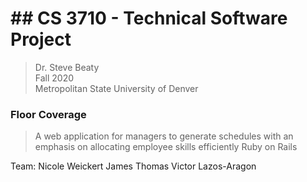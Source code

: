 # ## CS 3710 - Technical Software Project
>Dr. Steve Beaty  
>Fall 2020  
>Metropolitan State University of Denver  

### Floor Coverage
> A web application for managers to generate schedules with an emphasis on allocating employee skills efficiently
> Ruby on Rails

Team:
Nicole Weickert
James Thomas
Victor Lazos-Aragon
